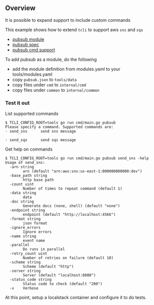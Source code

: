 ## Overview
It is possible to expand support to include custom commands

This example shows how to extend `tcli` to support aws `sns` and `sqs`
- [pubsub module](/examples/_pubsub/modules.yaml)
- [pubsub spec](/examples/_pubsub/pubsub.json)
- [pubsub cmd support](/examples/_pubsub/cmd)

To add pubsub as a module, do the following
- add the module definition from modules.yaml to your tools/modules.yaml
- copy `pubsub.json` to `tools/data`
- copy files under `cmd` to `internal/cmd`
- copy files under `common` to `internal/common`

### Test it out

List supported commands
```console
$ TCLI_CONFIG_ROOT=tools go run cmd/main.go pubsub
Please specify a command. Supported commands are:
- send_sns      send sns message

- send_sqs      send sqs message
```

Get help on commands
```console
$ TCLI_CONFIG_ROOT=tools go run cmd/main.go pubsub send_sns -help
Usage of send_sns:
  -arn string
        arn (default "arn:aws:sns:us-east-1:000000000000:dev")
  -base_path string
        http base path
  -count uint
        Number of times to repeat command (default 1)
  -data string
        data
  -doc string
        Generate docs (none, shell) (default "none")
  -endpoint string
        endpoint (default "http://localhost:4566")
  -format string
        json format
  -ignore_errors
        Ignore errors
  -name string
        event name
  -parallel
        Do runs in parallel
  -retry_count uint
        Number of retries on failure (default 10)
  -scheme string
        Scheme (default "http")
  -server string
        Server (default "localhost:8080")
  -status_code string
        Status code to check (default "200")
  -v    Verbose
```

At this point, setup a localstack container and configure it to do tests.

